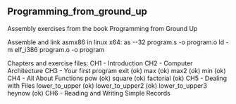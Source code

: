 ## Programming_from_ground_up
Assembly exercises from the book Programming from Ground Up

Assemble and link asmx86 in linux x64:
as --32        program.s -o program.o
ld -m elf_i386 program.o -o program

Chapters and exercise files:
CH1 - Introduction
CH2 - Computer Architecture
CH3 - Your first program
  exit            (ok)
  max             (ok)
  max2            (ok)
  min             (ok)
CH4 - All About Functions
  pow             (ok)
  square          (ok)
  factorial       (ok)
CH5 - Dealing with Files
  lower_to_upper  (ok)
  lower_to_upper2 (ok)
  lower_to_upper3
  heynow          (ok)
CH6 - Reading and Writing Simple Records
